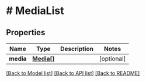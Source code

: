 # # MediaList

## Properties

Name | Type | Description | Notes
------------ | ------------- | ------------- | -------------
**media** | [**Media[]**](Media.md) |  | [optional]

[[Back to Model list]](../../README.md#models) [[Back to API list]](../../README.md#endpoints) [[Back to README]](../../README.md)

